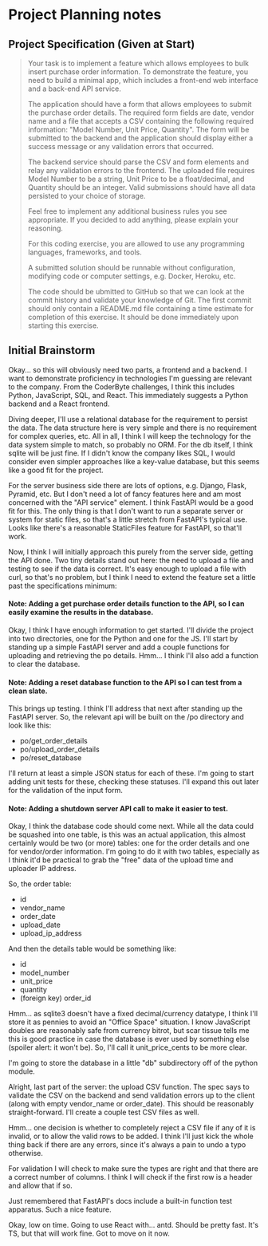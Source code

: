 # Project Planning notes

## Project Specification (Given at Start)

> Your task is to implement a feature which allows employees to bulk insert purchase order information. To demonstrate the feature, you need to build a minimal app, which includes a front-end web interface and a back-end API service.
>
> The application should have a form that allows employees to submit the purchase order details. The required form fields are date, vendor name and a file that accepts a CSV containing the following required information: "Model Number, Unit Price, Quantity". The form will be submitted to the backend and the application should display either a success message or any validation errors that occurred.
>
> The backend service should parse the CSV and form elements and relay any validation errors to the frontend. The uploaded file requires Model Number to be a string, Unit Price to be a float/decimal, and Quantity should be an integer. Valid submissions should have all data persisted to your choice of storage.
>
> Feel free to implement any additional business rules you see appropriate. If you decided to add anything, please explain your reasoning.
>
> For this coding exercise, you are allowed to use any programming languages, frameworks, and tools.
>
> A submitted solution should be runnable without configuration, modifying code or computer settings, e.g. Docker, Heroku, etc.
>
> The code should be ubmitted to GitHub so that we can look at the commit history and validate your knowledge of Git. The first commit should only contain a README.md file containing a time estimate for completion of this exercise. It should be done immediately upon starting this exercise.

## Initial Brainstorm

Okay... so this will obviously need two parts, a frontend and a backend. I want to demonstrate proficiency in technologies I'm guessing are relevant to the company. From the CoderByte challenges, I think this includes Python, JavaScript, SQL, and React. This immediately suggests a Python backend and a React frontend.

Diving deeper, I'll use a relational database for the requirement to persist the data. The data structure here is very simple and there is no requirement for complex queries, etc. All in all, I think I will keep the technology for the data system simple to match, so probably no ORM. For the db itself, I think sqlite will be just fine. If I didn't know the company likes SQL, I would consider even simpler approaches like a key-value database, but this seems like a good fit for the project.

For the server business side there are lots of options, e.g. Django, Flask, Pyramid, etc. But I don't need a lot of fancy features here and am most concerned with the "API service" element. I think FastAPI would be a good fit for this. The only thing is that I don't want to run a separate server or system for static files, so that's a little stretch from FastAPI's typical use. Looks like there's a reasonable StaticFiles feature for FastAPI, so that'll work.

Now, I think I will initially approach this purely from the server side, getting the API done. Two tiny details stand out here: the need to upload a file and testing to see if the data is correct. It's easy enough to upload a file with curl, so that's no problem, but I think I need to extend the feature set a little past the specifications minimum:

#### Note: Adding a get purchase order details function to the API, so I can easily examine the results in the database.

Okay, I think I have enough information to get started. I'll divide the project into two directories, one for the Python and one for the JS. I'll start by standing up a simple FastAPI server and add a couple functions for uploading and retrieving the po details. Hmm... I think I'll also add a function to clear the database.

#### Note: Adding a reset database function to the API so I can test from a clean slate.

This brings up testing. I think I'll address that next after standing up the FastAPI server. So, the relevant api will be built on the /po directory and look like this:
- po/get_order_details
- po/upload_order_details
- po/reset_database

I'll return at least a simple JSON status for each of these. I'm going to start adding unit tests for these, checking these statuses. I'll expand this out later for the validation of the input form.

#### Note: Adding a shutdown server API call to make it easier to test.

Okay, I think the database code should come next. While all the data could be squashed into one table, is this was an actual application, this almost certainly would be two (or more) tables: one for the order details and one for vendor/order information. I'm going to do it with two tables, especially as I think it'd be practical to grab the "free" data of the upload time and uploader IP address.

So, the order table:
- id
- vendor_name
- order_date
- upload_date
- upload_ip_address

And then the details table would be something like:
- id
- model_number
- unit_price
- quantity
- (foreign key) order_id

Hmm... as sqlite3 doesn't have a fixed decimal/currency datatype, I think I'll store it as pennies to avoid an "Office Space" situation. I know JavaScript doubles are reasonably safe from currency bitrot, but scar tissue tells me this is good practice in case the database is ever used by something else (spoiler alert: it won't be). So, I'll call it unit_price_cents to be more clear.

I'm going to store the database in a little "db" subdirectory off of the python module.

Alright, last part of the server: the upload CSV function. The spec says to validate the CSV on the backend and send validation errors up to the client (along with empty vendor_name or order_date). This should be reasonably straight-forward. I'll create a couple test CSV files as well.

Hmm... one decision is whether to completely reject a CSV file if any of it is invalid, or to allow the valid rows to be added. I think I'll just kick the whole thing back if there are any errors, since it's always a pain to undo a typo otherwise.

For validation I will check to make sure the types are right and that there are a correct number of columns. I think I will check if the first row is a header and allow that if so.

Just remembered that FastAPI's docs include a built-in function test apparatus. Such a nice feature.

Okay, low on time. Going to use React with... antd. Should be pretty fast. It's TS, but that will work fine. Got to move on it now.
